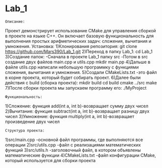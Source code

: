# Lab_1
    Описание:
Проект демонстрирует использование CMake для управления сборкой в проекте на языке C++. Он включает базовую функциональность для выполнения простых арифметических задач: сложения, вычитания и умножения.
    Установка:
1)Клонирования репозитория: 
    git clone https://github.com/Mars390/Lab_1.git
2)Переход в папку Lab_1: 
    cd Lab_1
3)Создание папок:
-Сначала в проекте Lab_1 папку src
-Потом в src создание двух файлов main.cpp и utils.cpp
    mkdir main.pp
4)Дальше в файле utils.cpp написали небольшую программку с функциями сложения, вычитания и умножения.
5)Создали CMakeLists.txt -это файл в корне проекта, который будет собирать проект.
6)Далее были действия с build (сборка проекта):
    mkdir build
    cd build
    cmake ../src
    make
7)После сборки проекта мы запускаем программу его:
    ./MyProject

    Функциональность:
1)Сложение: функция add(int a, int b)-возвращает сумму двух чисел
2)Вычитание: функция subtract(int a, int b)-возвращает разницу двух чисел
3)Умножение: функция multiply(int a, int b)-возвращает произведение двух чисел

    Структура проекта:
1)src/main.cpp -основной файл программы, где выполняются все операции
2)src/utils.cpp -файл с реализациями математических функций
3)src/utils.h -заголовочный файл, в котором объявлены математические функции
4)CMakeLists.txt -файл конфигурации CMake, который используется для сборки проекта